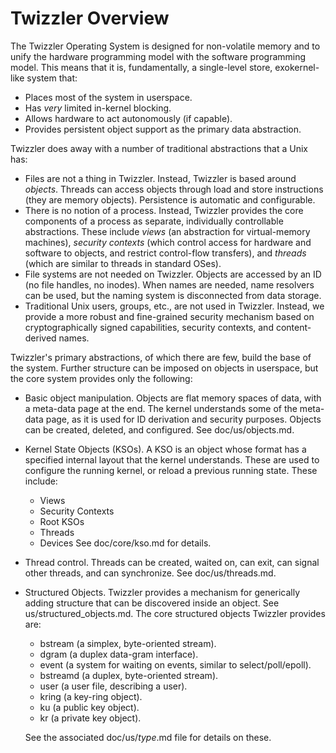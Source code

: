 Twizzler Overview
=================

The Twizzler Operating System is designed for non-volatile memory and to unify the hardware
programming model with the software programming model. This means that it is, fundamentally, a
single-level store, exokernel-like system that:

  * Places most of the system in userspace.
  * Has _very_ limited in-kernel blocking.
  * Allows hardware to act autonomously (if capable).
  * Provides persistent object support as the primary data abstraction.

Twizzler does away with a number of traditional abstractions that a Unix has:

  * Files are not a thing in Twizzler. Instead, Twizzler is based around _objects_. Threads can
	access objects through load and store instructions (they are memory objects). Persistence is
	automatic and configurable.
  * There is no notion of a process. Instead, Twizzler provides the core components of a process as
	separate, individually controllable abstractions. These include _views_ (an abstraction for
	virtual-memory machines), _security contexts_ (which control access for hardware and software
	to objects, and restrict control-flow transfers), and _threads_ (which are similar to threads in
	standard OSes).
  * File systems are not needed on Twizzler. Objects are accessed by an ID (no file handles, no
	inodes). When names are needed, name resolvers can be used, but the naming system is
	disconnected from data storage.
  * Traditional Unix users, groups, etc., are not used in Twizzler. Instead, we provide a more
	robust and fine-grained security mechanism based on cryptographically signed capabilities,
	security contexts, and content-derived names.

Twizzler's primary abstractions, of which there are few, build the base of the system. Further
structure can be imposed on objects in userspace, but the core system provides only the following:

  * Basic object manipulation. Objects are flat memory spaces of data, with a meta-data page at the
	end. The kernel understands some of the meta-data page, as it is used for ID derivation and
	security purposes. Objects can be created, deleted, and configured. See doc/us/objects.md.
  * Kernel State Objects (KSOs). A KSO is an object whose format has a specified internal layout
	that the kernel understands. These are used to configure the running kernel, or reload a
	previous running state. These include:
	  * Views 
	  * Security Contexts
	  * Root KSOs
	  * Threads
	  * Devices
	See doc/core/kso.md for details.
  * Thread control. Threads can be created, waited on, can exit, can signal other threads, and can
	synchronize. See doc/us/threads.md.
  * Structured Objects. Twizzler provides a mechanism for generically adding structure that can be
	discovered inside an object. See us/structured_objects.md. The core structured objects Twizzler
	provides are:
	  * bstream (a simplex, byte-oriented stream).
	  * dgram (a duplex data-gram interface).
	  * event (a system for waiting on events, similar to select/poll/epoll).
	  * bstreamd (a duplex, byte-oriented stream).
	  * user (a user file, describing a user).
	  * kring (a key-ring object).
	  * ku (a public key object).
	  * kr (a private key object).

	See the associated doc/us/_type_.md file for details on these.

